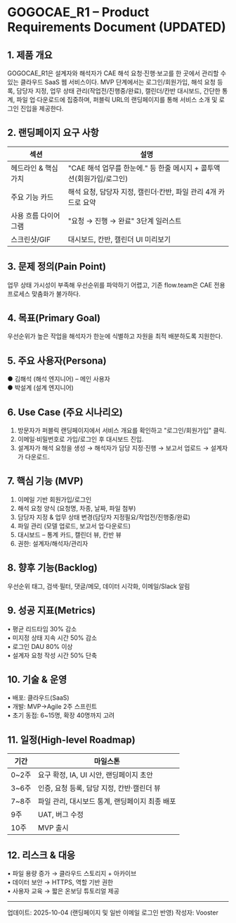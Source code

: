 # GOGOCAE_R1 – Product Requirements Document (UPDATED)

## 1. 제품 개요
GOGOCAE_R1은 설계자와 해석자가 CAE 해석 요청·진행·보고를 한 곳에서 관리할 수 있는 클라우드 SaaS 웹 서비스이다. MVP 단계에서는 로그인/회원가입, 해석 요청 등록, 담당자 지정, 업무 상태 관리(작업전/진행중/완료), 캘린더/칸반 대시보드, 간단한 통계, 파일 업·다운로드에 집중하며, 퍼블릭 URL의 랜딩페이지를 통해 서비스 소개 및 로그인 진입을 제공한다.

## 2. 랜딩페이지 요구 사항
| 섹션 | 설명 |
|------|------|
| 헤드라인 & 핵심 가치 | "CAE 해석 업무를 한눈에." 등 한줄 메시지 + 콜투액션(회원가입/로그인) |
| 주요 기능 카드 | 해석 요청, 담당자 지정, 캘린더·칸반, 파일 관리 4개 카드로 요약 |
| 사용 흐름 다이어그램 | "요청 → 진행 → 완료" 3단계 일러스트 |
| 스크린샷/GIF | 대시보드, 칸반, 캘린더 UI 미리보기 |

## 3. 문제 정의(Pain Point)
업무 상태 가시성이 부족해 우선순위를 파악하기 어렵고, 기존 flow.team은 CAE 전용 프로세스 맞춤화가 불가하다.

## 4. 목표(Primary Goal)
우선순위가 높은 작업을 해석자가 한눈에 식별하고 자원을 최적 배분하도록 지원한다.

## 5. 주요 사용자(Persona)
● 김해석 (해석 엔지니어) – 메인 사용자  
● 박설계 (설계 엔지니어)

## 6. Use Case (주요 시나리오)
1) 방문자가 퍼블릭 랜딩페이지에서 서비스 개요를 확인하고 "로그인/회원가입" 클릭.  
2) 이메일·비밀번호로 가입/로그인 후 대시보드 진입.  
3) 설계자가 해석 요청을 생성 → 해석자가 담당 지정·진행 → 보고서 업로드 → 설계자가 다운로드.

## 7. 핵심 기능 (MVP)
1. 이메일 기반 회원가입/로그인  
2. 해석 요청 양식 (요청명, 차종, 날짜, 파일 첨부)  
3. 담당자 지정 & 업무 상태 변경(담당자 지정필요/작업전/진행중/완료)  
4. 파일 관리 (모델 업로드, 보고서 업·다운로드)  
5. 대시보드 – 통계 카드, 캘린더 뷰, 칸반 뷰  
6. 권한: 설계자/해석자/관리자

## 8. 향후 기능(Backlog)
우선순위 태그, 검색·필터, 댓글/메모, 데이터 시각화, 이메일/Slack 알림

## 9. 성공 지표(Metrics)
• 평균 리드타임 30% 감소  
• 미지정 상태 지속 시간 50% 감소  
• 로그인 DAU 80% 이상  
• 설계자 요청 작성 시간 50% 단축

## 10. 기술 & 운영
• 배포: 클라우드(SaaS)  
• 개발: MVP→Agile 2주 스프린트  
• 초기 동접: 6~15명, 확장 40명까지 고려

## 11. 일정(High-level Roadmap)
| 기간 | 마일스톤 |
|------|-----------|
| 0~2주 | 요구 확정, IA, UI 시안, 랜딩페이지 초안 |
| 3~6주 | 인증, 요청 등록, 담당 지정, 칸반·캘린더 뷰 |
| 7~8주 | 파일 관리, 대시보드 통계, 랜딩페이지 최종 배포 |
| 9주 | UAT, 버그 수정 |
| 10주 | MVP 출시 |

## 12. 리스크 & 대응
• 파일 용량 증가 → 클라우드 스토리지 + 아카이브  
• 데이터 보안 → HTTPS, 역할 기반 권한  
• 사용자 교육 → 짧은 온보딩 튜토리얼 제공

---
업데이트: 2025-10-04 (랜딩페이지 및 일반 이메일 로그인 반영)
작성자: Vooster